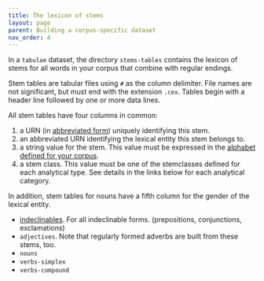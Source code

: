 ```yaml
---
title: The lexicon of stems
layout: page
parent: Building a corpus-specific dataset
nav_order: 4
---
```


In a `tabulae` dataset, the directory `stems-tables` contains the lexicon of stems for all words in your corpus that combine with regular endings.

Stem tables are tabular files using `#` as the column delimiter.  File names are not significant, but must end with the extension `.cex`.  Tables begin with a header line followed by one or more data lines.

All stem tables have four columns in common:

1.   a URN (in [abbreviated form](../urnmanager)) uniquely identifying this stem.
2.   an abbreviated URN identifying the lexical entity this stem belongs to.
3.   a string value for the stem.  This value must be expressed in the [alphabet defined for your corpus](../alphabet).
4.   a stem class.  This value must be one of the stemclasses defined for each analytical type.  See details in the links below for each analytical category.

In addition, stem tables for nouns have a fifth column for the gender of the lexical entity.

-   [indeclinables](indeclinables). For all indeclinable forms. (prepositions, conjunctions, exclamations)
-   `adjectives`.  Note that regularly formed adverbs are built from these stems, too.
-   `nouns`
-   `verbs-simplex`
-   `verbs-compound`
